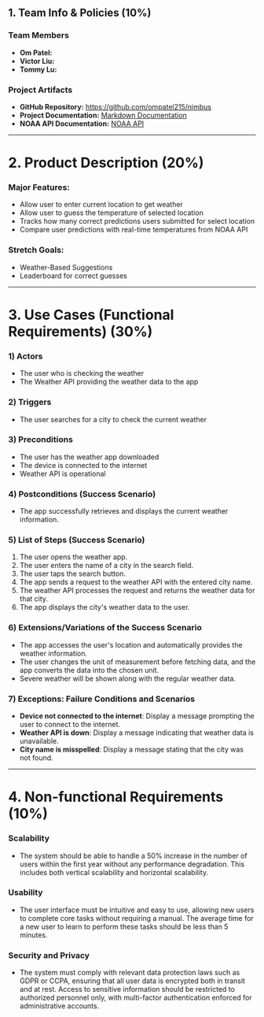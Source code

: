## 1. Team Info & Policies (10%)
### Team Members
- **Om Patel:** 
- **Victor Liu:**
- **Tommy Lu:**

### Project Artifacts
- **GitHub Repository:** https://github.com/ompatel215/nimbus
- **Project Documentation:** [Markdown Documentation](#git@github.com:ompatel215/nimbus.git)
- **NOAA API Documentation:** [NOAA API](https://www.ncdc.noaa.gov/cdo-web/webservices/v2)

---

# 2. Product Description (20%)
### Major Features:
- Allow user to enter current location to get weather
- Allow user to guess the temperature of selected location
- Tracks how many correct predictions users submitted for select location
- Compare user predictions with real-time temperatures from NOAA API 

### Stretch Goals:
- Weather-Based Suggestions
- Leaderboard for correct guesses

---

# 3. Use Cases (Functional Requirements) (30%)

### 1) Actors
- The user who is checking the weather
- The Weather API providing the weather data to the app

### 2) Triggers
- The user searches for a city to check the current weather

### 3) Preconditions
- The user has the weather app downloaded
- The device is connected to the internet
- Weather API is operational

### 4) Postconditions (Success Scenario)
- The app successfully retrieves and displays the current weather information.

### 5) List of Steps (Success Scenario)
1. The user opens the weather app.
2. The user enters the name of a city in the search field.
3. The user taps the search button.
4. The app sends a request to the weather API with the entered city name.
5. The weather API processes the request and returns the weather data for that city.
6. The app displays the city's weather data to the user.

### 6) Extensions/Variations of the Success Scenario
- The app accesses the user's location and automatically provides the weather information.
- The user changes the unit of measurement before fetching data, and the app converts the data into the chosen unit.
- Severe weather will be shown along with the regular weather data.

### 7) Exceptions: Failure Conditions and Scenarios
- **Device not connected to the internet**: Display a message prompting the user to connect to the internet.
- **Weather API is down**: Display a message indicating that weather data is unavailable.
- **City name is misspelled**: Display a message stating that the city was not found.

---

# 4. Non-functional Requirements (10%)

### Scalability
- The system should be able to handle a 50% increase in the number of users within the first year without any performance degradation. This includes both vertical scalability and horizontal scalability.

### Usability
- The user interface must be intuitive and easy to use, allowing new users to complete core tasks without requiring a manual. The average time for a new user to learn to perform these tasks should be less than 5 minutes.

### Security and Privacy
- The system must comply with relevant data protection laws such as GDPR or CCPA, ensuring that all user data is encrypted both in transit and at rest. Access to sensitive information should be restricted to authorized personnel only, with multi-factor authentication enforced for administrative accounts.
